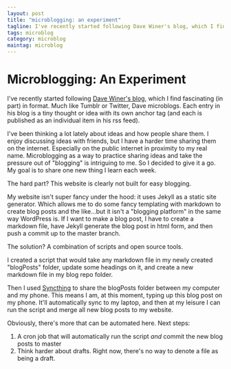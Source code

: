 ```yaml
---
layout: post
title: "microblogging: an experiment"
tagline: I've recently started following Dave Winer's blog, which I find fascinating predominantly in format...
tags: microblog
category: microblog
maintag: microblog
---
```

# Microblogging: An Experiment
I've recently started following [Dave Winer's blog](http://scripting.com/), which I find fascinating (in part) in format. Much like Tumblr or Twitter, Dave microblogs. Each entry in his blog is a tiny thought or idea with its own anchor tag (and each is published as an individual item in his rss feed).

I've been thinking a lot lately about ideas and how people share them. I enjoy discussing ideas with friends, but I have a harder time sharing them on the internet. Especially on the public internet in proximity to my real name. Microblogging as a way to practice sharing ideas and take the pressure out of "blogging" is intriguing to me. So I decided to give it a go. My goal is to share one new thing I learn each week.

The hard part? This website is clearly not built for easy blogging.

My website isn't super fancy under the hood: it uses Jekyll as a static site generator. Which allows me to do some fancy templating with markdown to create blog posts and the like...but it isn't a "blogging platform" in the same way WordPress is. If I want to make a blog post, I have to create a markdown file, have Jekyll generate the blog post in html form, and then push a commit up to the master branch.

The solution? A combination of scripts and open source tools.

I created a script that would take any markdown file in my newly created "blogPosts" folder, update some headings on it, and create a new markdown file in my blog repo folder.

Then I used [Syncthing](https://syncthing.net/) to share the blogPosts folder between my computer and my phone. This means I am, at this moment, typing up this blog post on my phone. It'll automatically sync to my laptop, and then at my leisure I can run the script and merge all new blog posts to my website.

Obviously, there's more that can be automated here. Next steps:
1. A cron job that will automatically run the script _and_ commit the new blog posts to master
2. Think harder about drafts. Right now, there's no way to denote a file as being a draft.
